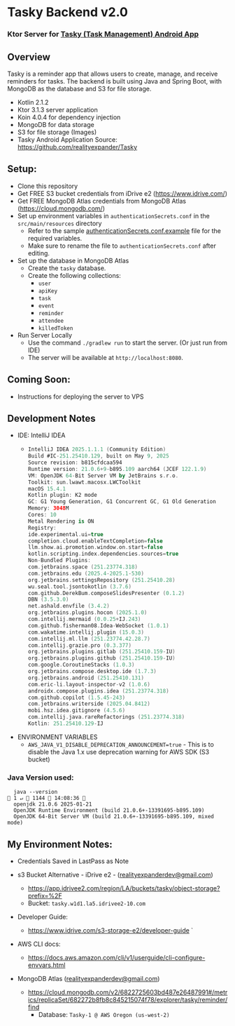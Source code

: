 # Tasky Backend v2.0
  ### Ktor Server for [Tasky (Task Management) Android App](https://github.com/realityexpander/Tasky)

## Overview
Tasky is a reminder app that allows users to create, manage, and receive reminders for tasks. The backend is built using Java and Spring Boot, with MongoDB as the database and S3 for file storage.
- Kotlin 2.1.2
- Ktor 3.1.3 server application
- Koin 4.0.4 for dependency injection
- MongoDB for data storage
- S3 for file storage (Images)
- Tasky Android Application Source: https://github.com/realityexpander/Tasky

## Setup:
- Clone this repository
- Get FREE S3 bucket credentials from iDrive e2 (https://www.idrive.com/) 
- Get FREE MongoDB Atlas credentials from MongoDB Atlas (https://cloud.mongodb.com/)
- Set up environment variables in `authenticationSecrets.conf` in the `src/main/resources` directory
  - Refer to the sample [authenticationSecrets.conf.example](src/main/resources/authenticationSecrets.conf.example) file for the required variables.
  - Make sure to rename the file to `authenticationSecrets.conf` after editing.
- Set up the database in MongoDB Atlas
  - Create the `tasky` database.
  - Create the following collections:
    - `user`
    - `apiKey`
    - `task`
    - `event`
    - `reminder`
    - `attendee`
    - `killedToken`
- Run Server Locally
  - Use the command `./gradlew run` to start the server. (Or just run from IDE)
  - The server will be available at `http://localhost:8080`.

## Coming Soon: 
  - Instructions for deploying the server to VPS

## Development Notes
  - IDE: IntelliJ IDEA
    - ```kotlin
      IntelliJ IDEA 2025.1.1.1 (Community Edition)
      Build #IC-251.25410.129, built on May 9, 2025
      Source revision: b815cfdcaa594
      Runtime version: 21.0.6+9-b895.109 aarch64 (JCEF 122.1.9)
      VM: OpenJDK 64-Bit Server VM by JetBrains s.r.o.
      Toolkit: sun.lwawt.macosx.LWCToolkit
      macOS 15.4.1
      Kotlin plugin: K2 mode
      GC: G1 Young Generation, G1 Concurrent GC, G1 Old Generation
      Memory: 3048M
      Cores: 10
      Metal Rendering is ON
      Registry:
      ide.experimental.ui=true
      completion.cloud.enableTextCompletion=false
      llm.show.ai.promotion.window.on.start=false
      kotlin.scripting.index.dependencies.sources=true
      Non-Bundled Plugins:
      com.jetbrains.space (251.23774.318)
      com.jetbrains.edu (2025.4-2025.1-530)
      org.jetbrains.settingsRepository (251.25410.28)
      wu.seal.tool.jsontokotlin (3.7.6)
      com.github.DerekBum.composeSlidesPresenter (0.1.2)
      DBN (3.5.3.0)
      net.ashald.envfile (3.4.2)
      org.jetbrains.plugins.hocon (2025.1.0)
      com.intellij.mermaid (0.0.25+IJ.243)
      com.github.fisherman08.Idea-WebSocket (1.0.1)
      com.wakatime.intellij.plugin (15.0.3)
      com.intellij.ml.llm (251.23774.42.28.7)
      com.intellij.grazie.pro (0.3.377)
      org.jetbrains.plugins.gitlab (251.25410.159-IU)
      org.jetbrains.plugins.github (251.25410.159-IU)
      com.google.CoroutineStacks (1.0.3)
      org.jetbrains.compose.desktop.ide (1.7.3)
      org.jetbrains.android (251.25410.131)
      com.eric-li.layout-inspector-v2 (1.0.6)
      androidx.compose.plugins.idea (251.23774.318)
      com.github.copilot (1.5.45-243)
      com.jetbrains.writerside (2025.04.8412)
      mobi.hsz.idea.gitignore (4.5.6)
      com.intellij.java.rareRefactorings (251.23774.318)
      Kotlin: 251.25410.129-IJ

  - ENVIRONMENT VARIABLES
    - `AWS_JAVA_V1_DISABLE_DEPRECATION_ANNOUNCEMENT=true` - This is to disable the Java 1.x use deprecation warning for AWS SDK (S3 bucket)

  ### Java Version used:
      java --version                                                                                                                                                                                                                                                                       1 ↵  1144  14:08:36 
      openjdk 21.0.6 2025-01-21
      OpenJDK Runtime Environment (build 21.0.6+-13391695-b895.109)
      OpenJDK 64-Bit Server VM (build 21.0.6+-13391695-b895.109, mixed mode)


## My Environment Notes:
  - Credentials Saved in LastPass as Note

  - s3 Bucket Alternative - iDrive e2 - (realityexpanderdev@gmail.com)
    - https://app.idrivee2.com/region/LA/buckets/tasky/object-storage?prefix=%2F
    - Bucket: `tasky.w1d1.la5.idrivee2-10.com`

  - Developer Guide: 
    - https://www.idrive.com/s3-storage-e2/developer-guide
    `
  - AWS CLI docs: 
    - https://docs.aws.amazon.com/cli/v1/userguide/cli-configure-envvars.html

  - MongoDB Atlas (realityexpanderdev@gmail.com)
    - https://cloud.mongodb.com/v2/6822725603bd487e26487991#/metrics/replicaSet/682272b8fb8c845215074f78/explorer/tasky/reminder/find
      - Database: `Tasky-1 @ AWS Oregon (us-west-2)`

